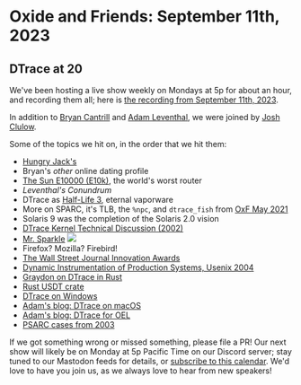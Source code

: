 # Oxide and Friends: September 11th, 2023

## DTrace at 20

We've been hosting a live show weekly on Mondays at 5p for about an hour,
and recording them all; here is
[the recording from September 11th, 2023](https://youtu.be/IeUFzBBRilM).

In addition to
[Bryan Cantrill](https://mastodon.social/@bcantrill) and
[Adam Leventhal](https://mastodon.social/@ahl),
we were joined by 
[Josh Clulow](https://m.unix.house/@jmc).

Some of the topics we hit on, in the order that we hit them:

- [Hungry Jack's](https://en.wikipedia.org/wiki/Hungry_Jack%27s)
- Bryan's *other* online dating profile
- [The Sun E10000 (E10k)](https://cray-cyber.org/old/systems/e10k.php), the world's worst router
- *Leventhal's Conundrum*
- DTrace as [Half-Life 3](https://www.techradar.com/news/gaming/half-life-3-release-date-news-and-rumours-1290663), eternal vaporware
- More on SPARC, it's TLB, the `%npc`, and `dtrace_fish` from [OxF May 2021](https://github.com/oxidecomputer/oxide-and-friends/blob/master/2021_05_10.md)
- Solaris 9 was the completion of the Solaris 2.0 vision
- [DTrace Kernel Technical Discussion (2002)](http://dtrace.org/resources/bmc/dtrace_ktd.pdf)
- [Mr. Sparkle](https://simpsons.fandom.com/wiki/In_Marge_We_Trust)
![](https://tenor.com/view/mr-chispa-homer-homer-simpson-gif-24372491)
- Firefox? Mozilla? Firebird!
- [The Wall Street Journal Innovation Awards]([https://zive.aktuality.sk/clanok/26644/technologia-dtrace-v-solaris-10-ziskala-predstizne-ocenenie-wall-street-journal/](https://web.archive.org/web/20061107143659/http://online.wsj.com/public/article/SB115755300770755096-Puh3Kr2L9dGEhvkWyO94UivIRwA_20070910.html))
- [Dynamic Instrumentation of Production Systems, Usenix 2004](https://www.usenix.org/legacy/event/usenix04/tech/general/full_papers/cantrill/cantrill.pdf)
- [Graydon on DTrace in Rust](https://github.com/rust-lang/rust/issues/6816)
- [Rust USDT crate](https://github.com/oxidecomputer/usdt)
- [DTrace on Windows](https://learn.microsoft.com/en-us/windows-hardware/drivers/devtest/dtrace)
- [Adam's blog: DTrace on macOS](http://dtrace.org/blogs/ahl/2006/08/07/dtrace_on_mac_os_x/)
- [Adam's blog: DTrace for OEL](http://dtrace.org/blogs/ahl/2011/10/10/oel-this-is-not-dtrace/)
- [PSARC cases from 2003](https://illumos.org/opensolaris/ARChive/PSARC/2003/index.html)

If we got something wrong or missed something, please file a PR!
Our next show will likely be on Monday at 5p Pacific Time on our Discord
server; stay tuned to our Mastodon feeds for details, or [subscribe to this
calendar](https://sesh.fyi/api/calendar/v2/iMdFbuFRupMwuTiwvXswNU.ics).  We'd
love to have you join us, as we always love to hear from new speakers!

